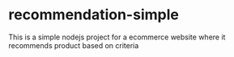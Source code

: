 # recommendation-simple
This is a simple nodejs project for a ecommerce website where it recommends product based on criteria
